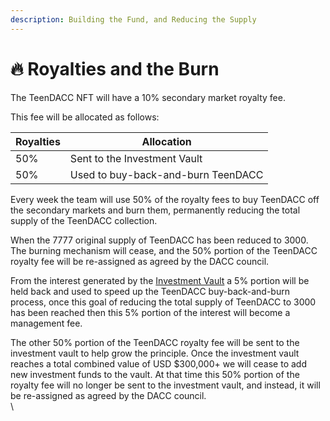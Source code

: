 ```yaml
---
description: Building the Fund, and Reducing the Supply
---
```


# 🔥 Royalties and the Burn

The TeenDACC NFT will have a 10% secondary market royalty fee.

This fee will be allocated as follows:

| Royalties | Allocation                         |
| --------- | ---------------------------------- |
| 50%       | Sent to the Investment Vault       |
| 50%       | Used to buy-back-and-burn TeenDACC |

Every week the team will use 50% of the royalty fees to buy TeenDACC off the secondary markets and burn them, permanently reducing the total supply of the TeenDACC collection.

When the 7777 original supply of TeenDACC has been reduced to 3000. The burning mechanism will cease, and the 50% portion of the TeenDACC royalty fee will be re-assigned as agreed by the DACC council.

From the interest generated by the [Investment Vault](the-investment-vault.md) a 5% portion will be held back and used to speed up the TeenDACC buy-back-and-burn process, once this goal of reducing the total supply of TeenDACC to 3000 has been reached then this 5% portion of the interest will become a management fee.

The other 50% portion of the TeenDACC royalty fee will be sent to the investment vault to help grow the principle. Once the investment vault reaches a total combined value of USD $300,000+ we will cease to add new investment funds to the vault. At that time this 50% portion of the royalty fee will no longer be sent to the investment vault, and instead, it will be re-assigned as agreed by the DACC council.  \
\
